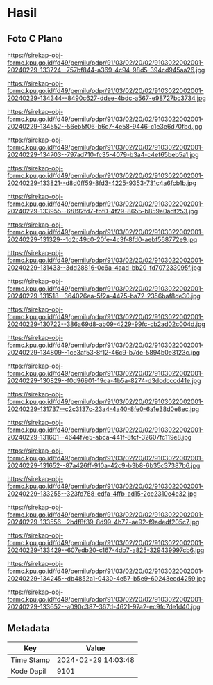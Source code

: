 # Hasil

## Foto C Plano

https://sirekap-obj-formc.kpu.go.id/fd49/pemilu/pdpr/91/03/02/20/02/9103022002001-20240229-133724--757bf844-a369-4c94-98d5-394cd945aa26.jpg

https://sirekap-obj-formc.kpu.go.id/fd49/pemilu/pdpr/91/03/02/20/02/9103022002001-20240229-134344--8490c627-ddee-4bdc-a567-e98727bc3734.jpg

https://sirekap-obj-formc.kpu.go.id/fd49/pemilu/pdpr/91/03/02/20/02/9103022002001-20240229-134552--56eb5f06-b6c7-4e58-9446-c1e3e6d70fbd.jpg

https://sirekap-obj-formc.kpu.go.id/fd49/pemilu/pdpr/91/03/02/20/02/9103022002001-20240229-134703--797ad710-fc35-4079-b3a4-c4ef65beb5a1.jpg

https://sirekap-obj-formc.kpu.go.id/fd49/pemilu/pdpr/91/03/02/20/02/9103022002001-20240229-133821--d8d0ff59-8fd3-4225-9353-731c4a6fcb1b.jpg

https://sirekap-obj-formc.kpu.go.id/fd49/pemilu/pdpr/91/03/02/20/02/9103022002001-20240229-133955--6f892fd7-fbf0-4f29-8655-b859e0adf253.jpg

https://sirekap-obj-formc.kpu.go.id/fd49/pemilu/pdpr/91/03/02/20/02/9103022002001-20240229-131329--1d2c49c0-20fe-4c3f-8fd0-aebf568772e9.jpg

https://sirekap-obj-formc.kpu.go.id/fd49/pemilu/pdpr/91/03/02/20/02/9103022002001-20240229-131433--3dd28816-0c6a-4aad-bb20-fd707233095f.jpg

https://sirekap-obj-formc.kpu.go.id/fd49/pemilu/pdpr/91/03/02/20/02/9103022002001-20240229-131518--364026ea-5f2a-4475-ba72-2356baf8de30.jpg

https://sirekap-obj-formc.kpu.go.id/fd49/pemilu/pdpr/91/03/02/20/02/9103022002001-20240229-130722--386a69d8-ab09-4229-99fc-cb2ad02c004d.jpg

https://sirekap-obj-formc.kpu.go.id/fd49/pemilu/pdpr/91/03/02/20/02/9103022002001-20240229-134809--1ce3af53-8f12-46c9-b7de-5894b0e3123c.jpg

https://sirekap-obj-formc.kpu.go.id/fd49/pemilu/pdpr/91/03/02/20/02/9103022002001-20240229-130829--f0d96901-19ca-4b5a-8274-d3dcdcccd41e.jpg

https://sirekap-obj-formc.kpu.go.id/fd49/pemilu/pdpr/91/03/02/20/02/9103022002001-20240229-131737--c2c3137c-23a4-4a40-8fe0-6a1e38d0e8ec.jpg

https://sirekap-obj-formc.kpu.go.id/fd49/pemilu/pdpr/91/03/02/20/02/9103022002001-20240229-131601--4644f7e5-abca-441f-8fcf-32607fc119e8.jpg

https://sirekap-obj-formc.kpu.go.id/fd49/pemilu/pdpr/91/03/02/20/02/9103022002001-20240229-131652--87a426ff-910a-42c9-b3b8-6b35c37387b6.jpg

https://sirekap-obj-formc.kpu.go.id/fd49/pemilu/pdpr/91/03/02/20/02/9103022002001-20240229-133255--323fd788-edfa-4ffb-ad15-2ce2310e4e32.jpg

https://sirekap-obj-formc.kpu.go.id/fd49/pemilu/pdpr/91/03/02/20/02/9103022002001-20240229-133556--2bdf8f39-8d99-4b72-ae92-f9adedf205c7.jpg

https://sirekap-obj-formc.kpu.go.id/fd49/pemilu/pdpr/91/03/02/20/02/9103022002001-20240229-133429--607edb20-c167-4db7-a825-329439997cb6.jpg

https://sirekap-obj-formc.kpu.go.id/fd49/pemilu/pdpr/91/03/02/20/02/9103022002001-20240229-134245--db4852a1-0430-4e57-b5e9-60243ecd4259.jpg

https://sirekap-obj-formc.kpu.go.id/fd49/pemilu/pdpr/91/03/02/20/02/9103022002001-20240229-133652--a090c387-367d-4621-97a2-ec9fc7de1d40.jpg


## Metadata

| Key        | Value               |
| ---------- | ------------------- |
| Time Stamp | 2024-02-29 14:03:48 |
| Kode Dapil | 9101                |



